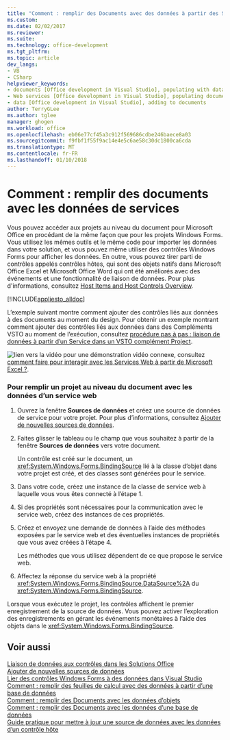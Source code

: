 ```yaml
---
title: "Comment : remplir des Documents avec des données à partir des Services | Documents Microsoft"
ms.custom: 
ms.date: 02/02/2017
ms.reviewer: 
ms.suite: 
ms.technology: office-development
ms.tgt_pltfrm: 
ms.topic: article
dev_langs:
- VB
- CSharp
helpviewer_keywords:
- documents [Office development in Visual Studio], populating with data
- Web services [Office development in Visual Studio], populating documents
- data [Office development in Visual Studio], adding to documents
author: TerryGLee
ms.author: tglee
manager: ghogen
ms.workload: office
ms.openlocfilehash: eb06e77cf45a3c912f569686cdbe246baece8a03
ms.sourcegitcommit: f9fbf1f55f9ac14e4e5c6ae58c30dc1800ca6cda
ms.translationtype: MT
ms.contentlocale: fr-FR
ms.lasthandoff: 01/10/2018
---
```

# <a name="how-to-populate-documents-with-data-from-services"></a>Comment : remplir des documents avec les données de services
  Vous pouvez accéder aux projets au niveau du document pour Microsoft Office en procédant de la même façon que pour les projets Windows Forms. Vous utilisez les mêmes outils et le même code pour importer les données dans votre solution, et vous pouvez même utiliser des contrôles Windows Forms pour afficher les données. En outre, vous pouvez tirer parti de contrôles appelés contrôles hôtes, qui sont des objets natifs dans Microsoft Office Excel et Microsoft Office Word qui ont été améliorés avec des événements et une fonctionnalité de liaison de données. Pour plus d'informations, consultez [Host Items and Host Controls Overview](../vsto/host-items-and-host-controls-overview.md).  
  
 [!INCLUDE[appliesto_alldoc](../vsto/includes/appliesto-alldoc-md.md)]  
  
 L’exemple suivant montre comment ajouter des contrôles liés aux données à des documents au moment du design. Pour obtenir un exemple montrant comment ajouter des contrôles liés aux données dans des Compléments VSTO au moment de l’exécution, consultez [procédure pas à pas : liaison de données à partir d’un Service dans un VSTO complément Project](../vsto/walkthrough-binding-to-data-from-a-service-in-a-vsto-add-in-project.md).  
  
 ![lien vers la vidéo](../vsto/media/playvideo.gif "lien vidéo") pour une démonstration vidéo connexe, consultez [comment faire pour interagir avec les Services Web à partir de Microsoft Excel ?](http://go.microsoft.com/fwlink/?LinkID=130284).  
  
### <a name="to-populate-a-document-level-project-with-data-from-a-web-service"></a>Pour remplir un projet au niveau du document avec les données d’un service web  
  
1.  Ouvrez la fenêtre **Sources de données** et créez une source de données de service pour votre projet. Pour plus d’informations, consultez [Ajouter de nouvelles sources de données](/visualstudio/data-tools/add-new-data-sources).  
  
2.  Faites glisser le tableau ou le champ que vous souhaitez à partir de la fenêtre **Sources de données** vers votre document.  
  
     Un contrôle est créé sur le document, un <xref:System.Windows.Forms.BindingSource> lié à la classe d’objet dans votre projet est créé, et des classes sont générées pour le service.  
  
3.  Dans votre code, créez une instance de la classe de service web à laquelle vous vous êtes connecté à l’étape 1.  
  
4.  Si des propriétés sont nécessaires pour la communication avec le service web, créez des instances de ces propriétés.  
  
5.  Créez et envoyez une demande de données à l’aide des méthodes exposées par le service web et des éventuelles instances de propriétés que vous avez créées à l’étape 4.  
  
     Les méthodes que vous utilisez dépendent de ce que propose le service web.  
  
6.  Affectez la réponse du service web à la propriété <xref:System.Windows.Forms.BindingSource.DataSource%2A> du <xref:System.Windows.Forms.BindingSource>.  
  
 Lorsque vous exécutez le projet, les contrôles affichent le premier enregistrement de la source de données. Vous pouvez activer l’exploration des enregistrements en gérant les événements monétaires à l’aide des objets dans le <xref:System.Windows.Forms.BindingSource>.  
  
## <a name="see-also"></a>Voir aussi  
 [Liaison de données aux contrôles dans les Solutions Office](../vsto/binding-data-to-controls-in-office-solutions.md)   
 [Ajouter de nouvelles sources de données](/visualstudio/data-tools/add-new-data-sources)   
 [Lier des contrôles Windows Forms à des données dans Visual Studio](../data-tools/bind-windows-forms-controls-to-data-in-visual-studio.md)   
 [Comment : remplir des feuilles de calcul avec des données à partir d’une base de données](../vsto/how-to-populate-worksheets-with-data-from-a-database.md)   
 [Comment : remplir des Documents avec les données d’objets](../vsto/how-to-populate-documents-with-data-from-objects.md)   
 [Comment : remplir des Documents avec les données d’une base de données](../vsto/how-to-populate-documents-with-data-from-a-database.md)   
 [Guide pratique pour mettre à jour une source de données avec les données d’un contrôle hôte](../vsto/how-to-update-a-data-source-with-data-from-a-host-control.md)  
  
  